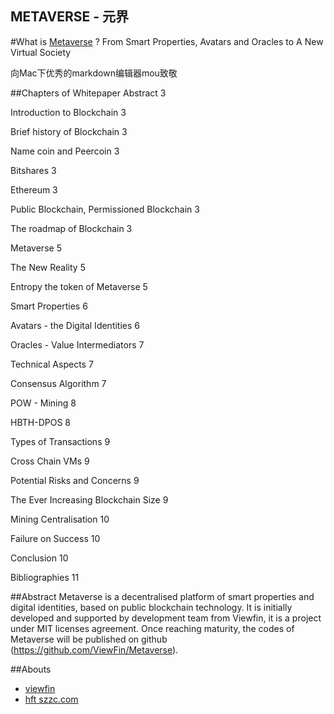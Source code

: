 METAVERSE - 元界
--------------------------------------

#What is [Metaverse](ico.viewfin.com) ?
From Smart Properties, Avatars and Oracles to A New Virtual Society

向Mac下优秀的markdown编辑器mou致敬

##Chapters of Whitepaper
Abstract    3

Introduction to Blockchain	3

Brief history of Blockchain	3

Name coin and Peercoin	3

Bitshares	3

Ethereum	3

Public Blockchain, Permissioned Blockchain	3

The roadmap of Blockchain	3

Metaverse	5

The New Reality	5

Entropy the token of Metaverse	5

Smart Properties	6

Avatars - the Digital Identities	6

Oracles - Value Intermediators	7

Technical Aspects	7

Consensus Algorithm	7

POW - Mining	8

HBTH-DPOS	8

Types of Transactions	9

Cross Chain VMs	9

Potential Risks and Concerns	9

The Ever Increasing Blockchain Size	9

Mining Centralisation	10

Failure on Success	10

Conclusion	10

Bibliographies	11



##Abstract
Metaverse is  a decentralised platform of smart properties and digital identities, based on public blockchain technology. It is initially developed and supported by development team from Viewfin, it is a project under MIT licenses agreement.
Once reaching maturity, the codes of Metaverse will be published on github (https://github.com/ViewFin/Metaverse).


##Abouts
* [viewfin](viewfin.com)
* [hft szzc.com](szzc.com)


